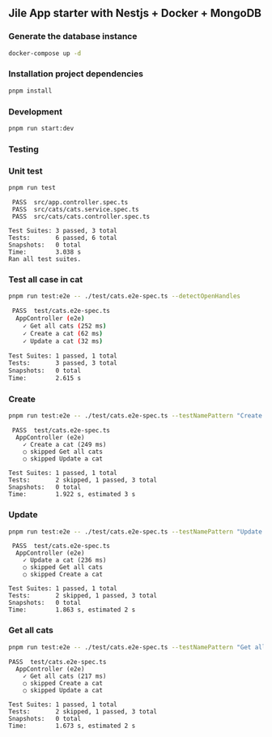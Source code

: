 ## Jile App starter with Nestjs + Docker + MongoDB

### Generate the database instance
```bash
docker-compose up -d
```

### Installation project dependencies
```bash
pnpm install
```

### Development
```bash
pnpm run start:dev
```

### Testing

### Unit test
```bash
pnpm run test
```
```
 PASS  src/app.controller.spec.ts
 PASS  src/cats/cats.service.spec.ts
 PASS  src/cats/cats.controller.spec.ts

Test Suites: 3 passed, 3 total
Tests:       6 passed, 6 total
Snapshots:   0 total
Time:        3.038 s
Ran all test suites.
```

### Test all case in cat
```bash
pnpm run test:e2e -- ./test/cats.e2e-spec.ts --detectOpenHandles
```
```bash
 PASS  test/cats.e2e-spec.ts
  AppController (e2e)
    ✓ Get all cats (252 ms)
    ✓ Create a cat (62 ms)
    ✓ Update a cat (32 ms)

Test Suites: 1 passed, 1 total
Tests:       3 passed, 3 total
Snapshots:   0 total
Time:        2.615 s

```

### Create
```bash
pnpm run test:e2e -- ./test/cats.e2e-spec.ts --testNamePattern "Create a cat" --detectOpenHandles
```
```
 PASS  test/cats.e2e-spec.ts
  AppController (e2e)
    ✓ Create a cat (249 ms)
    ○ skipped Get all cats
    ○ skipped Update a cat

Test Suites: 1 passed, 1 total
Tests:       2 skipped, 1 passed, 3 total
Snapshots:   0 total
Time:        1.922 s, estimated 3 s
```

### Update
```bash
pnpm run test:e2e -- ./test/cats.e2e-spec.ts --testNamePattern "Update a cat" --detectOpenHandles
```
```
 PASS  test/cats.e2e-spec.ts
  AppController (e2e)
    ✓ Update a cat (236 ms)
    ○ skipped Get all cats
    ○ skipped Create a cat

Test Suites: 1 passed, 1 total
Tests:       2 skipped, 1 passed, 3 total
Snapshots:   0 total
Time:        1.863 s, estimated 2 s
```

### Get all cats
```bash
pnpm run test:e2e -- ./test/cats.e2e-spec.ts --testNamePattern "Get all cats" --detectOpenHandles
```
```
PASS  test/cats.e2e-spec.ts
  AppController (e2e)
    ✓ Get all cats (217 ms)
    ○ skipped Create a cat
    ○ skipped Update a cat

Test Suites: 1 passed, 1 total
Tests:       2 skipped, 1 passed, 3 total
Snapshots:   0 total
Time:        1.673 s, estimated 2 s
```